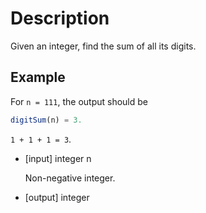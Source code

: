 # Description
Given an integer, find the sum of all its digits.

## Example
For `n = 111`, the output should be

```javascript
digitSum(n) = 3.
```

`1 + 1 + 1 = 3`.
- [input] integer n

  Non-negative integer.

- [output] integer
